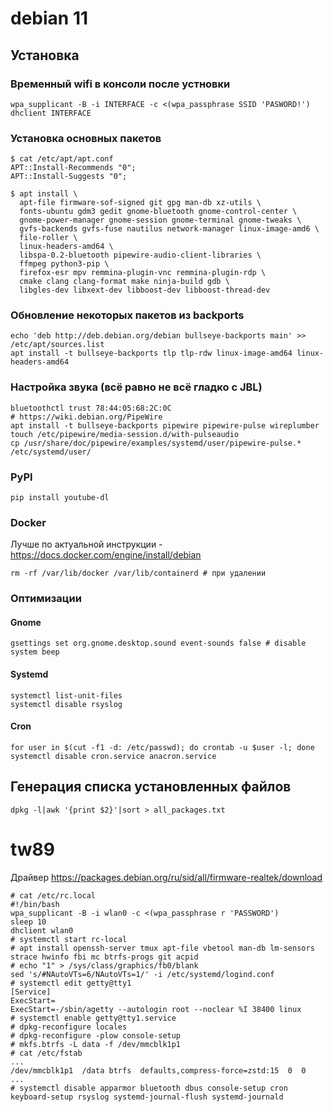 # debian 11
## Установка
### Временный wifi в консоли после устновки
```
wpa_supplicant -B -i INTERFACE -c <(wpa_passphrase SSID 'PASWORD!')
dhclient INTERFACE
```
### Установка основных пакетов
```
$ cat /etc/apt/apt.conf
APT::Install-Recommends "0";
APT::Install-Suggests "0";

$ apt install \
  apt-file firmware-sof-signed git gpg man-db xz-utils \
  fonts-ubuntu gdm3 gedit gnome-bluetooth gnome-control-center \
  gnome-power-manager gnome-session gnome-terminal gnome-tweaks \
  gvfs-backends gvfs-fuse nautilus network-manager linux-image-amd6 \
  file-roller \
  linux-headers-amd64 \
  libspa-0.2-bluetooth pipewire-audio-client-libraries \
  ffmpeg python3-pip \
  firefox-esr mpv remmina-plugin-vnc remmina-plugin-rdp \
  cmake clang clang-format make ninja-build gdb \
  libgles-dev libxext-dev libboost-dev libboost-thread-dev
```
### Обновление некоторых пакетов из backports
```
echo 'deb http://deb.debian.org/debian bullseye-backports main' >> /etc/apt/sources.list
apt install -t bullseye-backports tlp tlp-rdw linux-image-amd64 linux-headers-amd64
```
### Настройка звука (всё равно не всё гладко с JBL)
```
bluetoothctl trust 78:44:05:68:2C:0C
# https://wiki.debian.org/PipeWire
apt install -t bullseye-backports pipewire pipewire-pulse wireplumber
touch /etc/pipewire/media-session.d/with-pulseaudio
cp /usr/share/doc/pipewire/examples/systemd/user/pipewire-pulse.* /etc/systemd/user/
```
### PyPI
```
pip install youtube-dl
```
### Docker
Лучше по актуальной инструкции - https://docs.docker.com/engine/install/debian
```
rm -rf /var/lib/docker /var/lib/containerd # при удалении
```
### Оптимизации
#### Gnome
```
gsettings set org.gnome.desktop.sound event-sounds false # disable system beep
```
#### Systemd
```
systemctl list-unit-files
systemctl disable rsyslog
```
#### Cron
```
for user in $(cut -f1 -d: /etc/passwd); do crontab -u $user -l; done
systemctl disable cron.service anacron.service

```

## Генерация списка установленных файлов
```
dpkg -l|awk '{print $2}'|sort > all_packages.txt
```
# tw89
Драйвер https://packages.debian.org/ru/sid/all/firmware-realtek/download
```
# cat /etc/rc.local 
#!/bin/bash
wpa_supplicant -B -i wlan0 -c <(wpa_passphrase r 'PASSWORD')
sleep 10
dhclient wlan0
# systemctl start rc-local
# apt install openssh-server tmux apt-file vbetool man-db lm-sensors strace hwinfo fbi mc btrfs-progs git acpid
# echo "1" > /sys/class/graphics/fb0/blank
sed 's/#NAutoVTs=6/NAutoVTs=1/' -i /etc/systemd/logind.conf
# systemctl edit getty@tty1
[Service]
ExecStart=
ExecStart=-/sbin/agetty --autologin root --noclear %I 38400 linux
# systemctl enable getty@tty1.service
# dpkg-reconfigure locales
# dpkg-reconfigure -plow console-setup
# mkfs.btrfs -L data -f /dev/mmcblk1p1
# cat /etc/fstab
...
/dev/mmcblk1p1  /data btrfs  defaults,compress-force=zstd:15  0  0
...
# systemctl disable apparmor bluetooth dbus console-setup cron keyboard-setup rsyslog systemd-journal-flush systemd-journald
```
